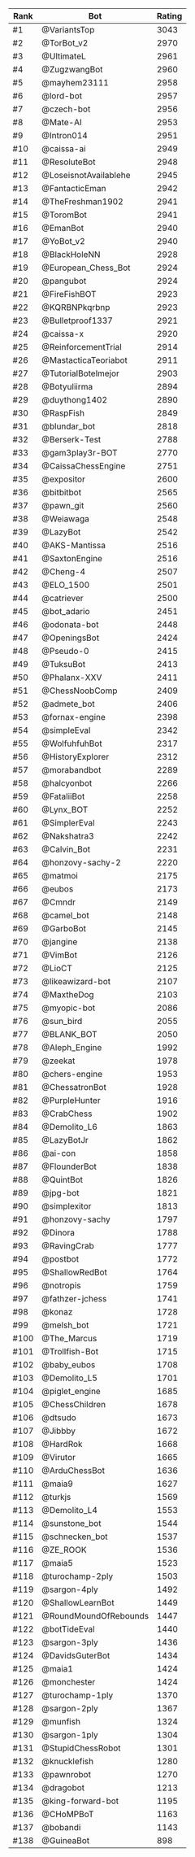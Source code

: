 Rank|Bot|Rating
---|---|---
#1|@VariantsTop|3043
#2|@TorBot_v2|2970
#3|@UltimateL|2961
#4|@ZugzwangBot|2960
#5|@mayhem23111|2958
#6|@lord-bot|2957
#7|@czech-bot|2956
#8|@Mate-AI|2953
#9|@Intron014|2951
#10|@caissa-ai|2949
#11|@ResoluteBot|2948
#12|@LoseisnotAvailablehe|2945
#13|@FantacticEman|2942
#14|@TheFreshman1902|2941
#15|@ToromBot|2941
#16|@EmanBot|2940
#17|@YoBot_v2|2940
#18|@BlackHoleNN|2928
#19|@European_Chess_Bot|2924
#20|@pangubot|2924
#21|@FireFishBOT|2923
#22|@KQRBNPkqrbnp|2923
#23|@Bulletproof1337|2921
#24|@caissa-x|2920
#25|@ReinforcementTrial|2914
#26|@MastacticaTeoriabot|2911
#27|@TutorialBotelmejor|2903
#28|@Botyuliirma|2894
#29|@duythong1402|2890
#30|@RaspFish|2849
#31|@blundar_bot|2818
#32|@Berserk-Test|2788
#33|@gam3play3r-BOT|2770
#34|@CaissaChessEngine|2751
#35|@expositor|2600
#36|@bitbitbot|2565
#37|@pawn_git|2560
#38|@Weiawaga|2548
#39|@LazyBot|2542
#40|@AKS-Mantissa|2516
#41|@SaxtonEngine|2516
#42|@Cheng-4|2507
#43|@ELO_1500|2501
#44|@catriever|2500
#45|@bot_adario|2451
#46|@odonata-bot|2448
#47|@OpeningsBot|2424
#48|@Pseudo-0|2415
#49|@TuksuBot|2413
#50|@Phalanx-XXV|2411
#51|@ChessNoobComp|2409
#52|@admete_bot|2406
#53|@fornax-engine|2398
#54|@simpleEval|2342
#55|@WolfuhfuhBot|2317
#56|@HistoryExplorer|2312
#57|@morabandbot|2289
#58|@halcyonbot|2266
#59|@FataliiBot|2258
#60|@Lynx_BOT|2252
#61|@SimplerEval|2243
#62|@Nakshatra3|2242
#63|@Calvin_Bot|2231
#64|@honzovy-sachy-2|2220
#65|@matmoi|2175
#66|@eubos|2173
#67|@Cmndr|2149
#68|@camel_bot|2148
#69|@GarboBot|2145
#70|@jangine|2138
#71|@VimBot|2126
#72|@LioCT|2125
#73|@likeawizard-bot|2107
#74|@MaxtheDog|2103
#75|@myopic-bot|2086
#76|@sun_bird|2055
#77|@BLANK_BOT|2050
#78|@Aleph_Engine|1992
#79|@zeekat|1978
#80|@chers-engine|1953
#81|@ChessatronBot|1928
#82|@PurpleHunter|1916
#83|@CrabChess|1902
#84|@Demolito_L6|1863
#85|@LazyBotJr|1862
#86|@ai-con|1858
#87|@FlounderBot|1838
#88|@QuintBot|1826
#89|@jpg-bot|1821
#90|@simplexitor|1813
#91|@honzovy-sachy|1797
#92|@Dinora|1788
#93|@RavingCrab|1777
#94|@postbot|1772
#95|@ShallowRedBot|1764
#96|@notropis|1759
#97|@fathzer-jchess|1741
#98|@konaz|1728
#99|@melsh_bot|1721
#100|@The_Marcus|1719
#101|@Trollfish-Bot|1715
#102|@baby_eubos|1708
#103|@Demolito_L5|1701
#104|@piglet_engine|1685
#105|@ChessChildren|1678
#106|@dtsudo|1673
#107|@Jibbby|1672
#108|@HardRok|1668
#109|@Virutor|1665
#110|@ArduChessBot|1636
#111|@maia9|1627
#112|@turkjs|1569
#113|@Demolito_L4|1553
#114|@sunstone_bot|1544
#115|@schnecken_bot|1537
#116|@ZE_ROOK|1536
#117|@maia5|1523
#118|@turochamp-2ply|1503
#119|@sargon-4ply|1492
#120|@ShallowLearnBot|1449
#121|@RoundMoundOfRebounds|1447
#122|@botTideEval|1440
#123|@sargon-3ply|1436
#124|@DavidsGuterBot|1434
#125|@maia1|1424
#126|@monchester|1424
#127|@turochamp-1ply|1370
#128|@sargon-2ply|1367
#129|@munfish|1324
#130|@sargon-1ply|1304
#131|@StupidChessRobot|1301
#132|@knucklefish|1280
#133|@pawnrobot|1270
#134|@dragobot|1213
#135|@king-forward-bot|1195
#136|@CHoMPBoT|1163
#137|@bobandi|1143
#138|@GuineaBot|898
